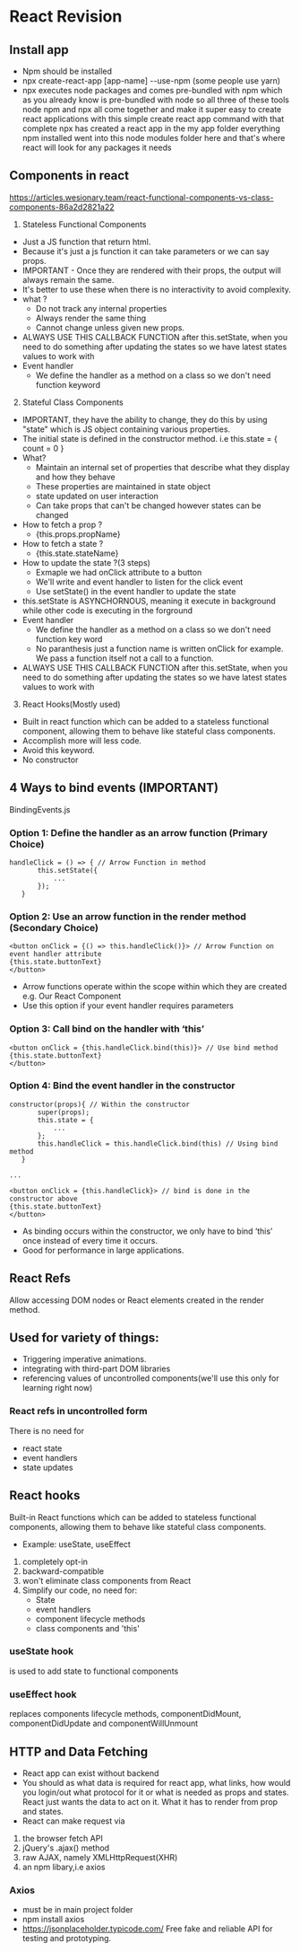 # React Revision
## Install app
- Npm should be installed
- npx create-react-app [app-name] --use-npm (some people use yarn)
- npx executes node packages and comes pre-bundled with npm which as you already know is pre-bundled with node so all three of these tools node npm and npx all come together and make it super easy to create react applications with this simple create react app command with that complete npx has created a react app in the my app folder everything npm installed went into this node modules folder here and that's where react will look for any packages it needs

## Components in react
https://articles.wesionary.team/react-functional-components-vs-class-components-86a2d2821a22
1. Stateless Functional Components
- Just a JS function that return html.
- Because it's just a js function it can take parameters or we can say props.
- IMPORTANT - Once they are rendered with their props, the output will always remain the same.
- It's better to use these when there is no interactivity to avoid complexity.
- what ?
    - Do not track any internal properties
    - Always render the same thing
    - Cannot change unless given new props.
- ALWAYS USE THIS CALLBACK FUNCTION after this.setState, when you need to do something after updating the states so we have latest states values to work with
- Event handler
    - We define the handler as a method on a class so we don't need function keyword
2. Stateful Class Components
- IMPORTANT, they have the ability to change, they do this by using "state" which is JS object containing various properties.
- The initial state is defined in the constructor method. i.e this.state = { count = 0 }
- What?
    - Maintain an internal set of properties that describe what they display and how they behave
    - These properties are maintained in state object
    - state updated on user interaction
    - Can take props that can't be changed however states can be changed
- How to fetch a prop ?
    - {this.props.propName}
- How to fetch a state ?
    - {this.state.stateName}
- How to update the state ?(3 steps)
    - Exmaple we had onClick attribute to a button
    - We'll write and event handler to listen for the click event
    - Use setState() in the event handler to update the state
- this.setState is ASYNCHORNOUS, meaning it execute in background while other code is executing in the forground
- Event handler
    - We define the handler as a method on a class so we don't need function key word
    - No paranthesis just a function name is written onClick for example. We pass a function itself not a call to a function.
- ALWAYS USE THIS CALLBACK FUNCTION after this.setState, when you need to do something after updating the states so we have latest states values to work with
3. React Hooks(Mostly used)
- Built in react function which can be added to a stateless functional component, allowing them to behave like stateful class components.
- Accomplish more will less code.
- Avoid this keyword.
- No constructor

## 4 Ways to bind events (IMPORTANT)
BindingEvents.js
### Option 1: Define the handler as an arrow function (Primary Choice)
```
handleClick = () => { // Arrow Function in method
       this.setState({
           ...
       });
   }
```

### Option 2: Use an arrow function in the render method  (Secondary Choice)
```
<button onClick = {() => this.handleClick()}> // Arrow Function on event handler attribute
{this.state.buttonText}
</button>
```

- Arrow functions operate within the scope within which they are created e.g. Our React Component
- Use this option if your event handler requires parameters

### Option 3: Call bind on the handler with ‘this’
```
<button onClick = {this.handleClick.bind(this)}> // Use bind method
{this.state.buttonText}
</button>
```

### Option 4: Bind the event handler in the constructor
```
constructor(props){ // Within the constructor
       super(props);
       this.state = {
           ...
       };
       this.handleClick = this.handleClick.bind(this) // Using bind method
   }

...

<button onClick = {this.handleClick}> // bind is done in the constructor above
{this.state.buttonText}
</button>
```

- As binding occurs within the constructor, we only have to bind ‘this’ once instead of every time it occurs. 
- Good for performance in large applications.

## React Refs
Allow accessing DOM nodes or React elements created in the render method.
## Used for variety of things:
- Triggering imperative animations.
- integrating with third-part DOM libraries
- referencing values of uncontrolled components(we'll use this only for learning right now)
### React refs in uncontrolled form
There is no need for
- react state
- event handlers
- state updates

## React hooks
Built-in React functions which can be added to stateless functional components, allowing them to behave like stateful class components.
- Example: useState, useEffect
1. completely opt-in
2. backward-compatible
3. won't eliminate class components from React
4. Simplify our code, no need for:
    - State
    - event handlers
    - component lifecycle methods
    - class components and 'this'

### useState hook
is used to add state to functional components

### useEffect hook
replaces components lifecycle methods, componentDidMount, componentDidUpdate and componentWillUnmount

## HTTP and Data Fetching
- React app can exist without backend
- You should as what data is required for react app, what links, how would you login/out what protocol for it or what is needed as props and states. React just wants the data to act on it. What it has to render from prop and states.
- React can make request via
1. the browser fetch API
2. jQuery's .ajax() method
3. raw AJAX, namely XMLHttpRequest(XHR)
4. an npm libary,i.e axios

### Axios
- must be in main project folder
- npm install axios
- https://jsonplaceholder.typicode.com/ Free fake and reliable API for testing and prototyping.
